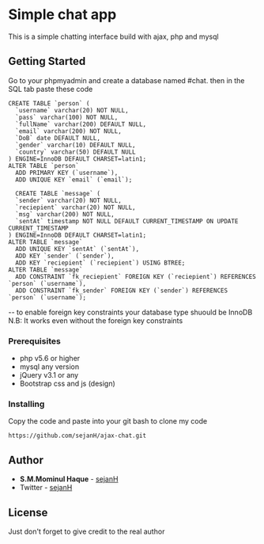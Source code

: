 # Simple chat app

This is a simple chatting interface build with ajax, php and mysql

## Getting Started

Go to your phpmyadmin and create a database named #chat. then in the SQL tab paste these code
```
CREATE TABLE `person` (
  `username` varchar(20) NOT NULL,
  `pass` varchar(100) NOT NULL,
  `fullName` varchar(200) DEFAULT NULL,
  `email` varchar(200) NOT NULL,
  `DoB` date DEFAULT NULL,
  `gender` varchar(10) DEFAULT NULL,
  `country` varchar(50) DEFAULT NULL
) ENGINE=InnoDB DEFAULT CHARSET=latin1;
ALTER TABLE `person`
  ADD PRIMARY KEY (`username`),
  ADD UNIQUE KEY `email` (`email`);
  
  CREATE TABLE `message` (
  `sender` varchar(20) NOT NULL,
  `reciepient` varchar(20) NOT NULL,
  `msg` varchar(200) NOT NULL,
  `sentAt` timestamp NOT NULL DEFAULT CURRENT_TIMESTAMP ON UPDATE CURRENT_TIMESTAMP
) ENGINE=InnoDB DEFAULT CHARSET=latin1;
ALTER TABLE `message`
  ADD UNIQUE KEY `sentAt` (`sentAt`),
  ADD KEY `sender` (`sender`),
  ADD KEY `reciepient` (`reciepient`) USING BTREE;
ALTER TABLE `message`
  ADD CONSTRAINT `fk_reciepient` FOREIGN KEY (`reciepient`) REFERENCES `person` (`username`),
  ADD CONSTRAINT `fk_sender` FOREIGN KEY (`sender`) REFERENCES `person` (`username`);
```
-- to enable foreign key constraints your database type shuould be InnoDB
N.B: It works even without the foreign key constraints

### Prerequisites

- php v5.6 or higher
- mysql any version
- jQuery v3.1 or any
- Bootstrap css and js (design)

### Installing

Copy the code and paste into your git bash to clone my code

```
https://github.com/sejanH/ajax-chat.git
```


## Author

* **S.M.Mominul Haque** - [sejanH](https://github.com/sejanH)
* Twitter - [sejanH](https://twitter.com/sejanH)

## License

Just don't forget to give credit to the real author
